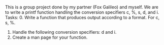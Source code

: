 This is a group project done by my partner (Fox Galileo) and myself. We are to write a printf function handling the conversion specifiers c, %, s, d, and i.
Tasks:
0. Write a function that produces output according to a format. For c, s, %.
1. Handle the following conversion specifiers: d and i.
2. Create a man page for your function.
